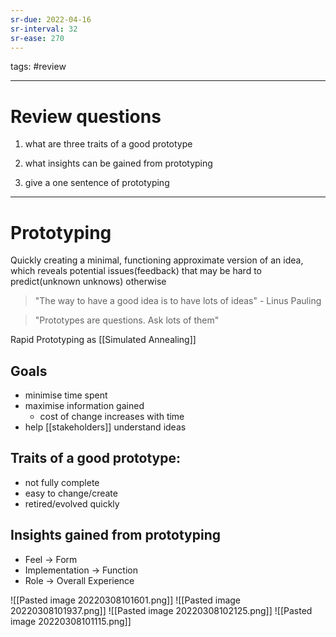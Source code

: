 ```yaml
---
sr-due: 2022-04-16
sr-interval: 32
sr-ease: 270
---
```

tags: #review

---
# Review questions
1. what are three traits of a good prototype

2. what insights can be gained from prototyping

3. give a one sentence of prototyping

___
# Prototyping
Quickly creating a minimal, functioning approximate version of an idea, which reveals potential issues(feedback) that may be hard to predict(unknown unknows) otherwise

>"The way to have a good idea is to have lots of ideas" - Linus Pauling

> "Prototypes are questions. Ask lots of them"

Rapid Prototyping as [[Simulated Annealing]]

## Goals
- minimise time spent
- maximise information gained
	- cost of change increases with time
- help [[stakeholders]] understand ideas

## Traits of a good prototype:
- not fully complete
- easy to change/create
- retired/evolved quickly

## Insights gained from prototyping
- Feel -> Form
- Implementation -> Function
- Role -> Overall Experience


![[Pasted image 20220308101601.png]]
![[Pasted image 20220308101937.png]]
![[Pasted image 20220308102125.png]]
![[Pasted image 20220308101115.png]]